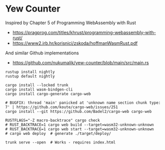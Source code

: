 # Yew Counter

Inspired by Chapter 5 of Programming WebAssembly with Rust
- https://pragprog.com/titles/khrust/programming-webassembly-with-rust/
- https://www2.irb.hr/korisnici/zskoda/hoffmanWasmRust.pdf

And similar Github implementations
- https://github.com/nukumalik/yew-counter/blob/main/src/main.rs

```
rustup install nightly  
rustup default nightly

cargo install --locked trunk
cargo install wasm-bindgen-cli
cargo install cargo-generate cargo-web

# BUGFIX: thread 'main' panicked at 'unknown name section chunk type: 7' | https://github.com/koute/cargo-web/issues/251
cargo install --git https://github.com/Badel2/cargo-web cargo-web

RUSTFLAGS="-Z macro-backtrace" cargo check 
# RUST_BACKTRACE=1 cargo web build --target=wasm32-unknown-unknown 
# RUST_BACKTRACE=1 cargo web start --target=wasm32-unknown-unknown
# cargo web deploy  # generate ./target/deploy/

trunk serve --open  # Works - requires index.html
```